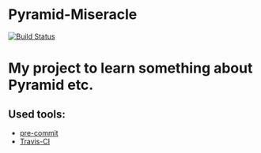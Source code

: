 # Pyramid-Miseracle
[![Build Status](https://travis-ci.org/kpi-web-guild/django-girls-blog-Miseracle.svg?branch=master)](https://travis-ci.org/kpi-web-guild/Pyramid-Miseracle)

# My project to learn something about Pyramid etc.
## Used tools:
- [pre-commit](http://pre-commit.com/)
- [Travis-CI](https://travis-ci.org/)
